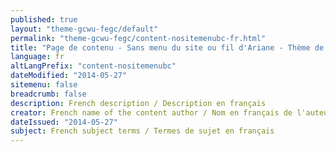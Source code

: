 ```yaml
---
published: true
layout: "theme-gcwu-fegc/default"
permalink: "theme-gcwu-fegc/content-nositemenubc-fr.html"
title: "Page de contenu - Sans menu du site ou fil d'Ariane - Thème de la facilité d’emploi Web du gouvernement du Canada"
language: fr
altLangPrefix: "content-nositemenubc"
dateModified: "2014-05-27"
sitemenu: false
breadcrumb: false
description: French description / Description en français
creator: French name of the content author / Nom en français de l'auteur du contenu
dateIssued: "2014-05-27"
subject: French subject terms / Termes de sujet en français
---
```


